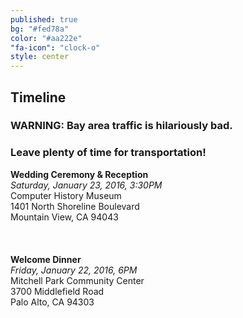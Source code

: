 ```yaml
---
published: true
bg: "#fed78a"
color: "#aa222e"
"fa-icon": "clock-o"
style: center
---
```





















## Timeline

### WARNING: Bay area traffic is hilariously bad. 
### Leave plenty of time for transportation!

**Wedding Ceremony & Reception**<br>
*Saturday, January 23, 2016, 3:30PM*<br>
Computer History Museum<br>
1401 North Shoreline Boulevard<br>
Mountain View, CA 94043<br>
<br><br>    
**Welcome Dinner**<br>
*Friday, January 22, 2016, 6PM*<br>
Mitchell Park Community Center<br>
3700 Middlefield Road<br>
Palo Alto, CA 94303<br>
